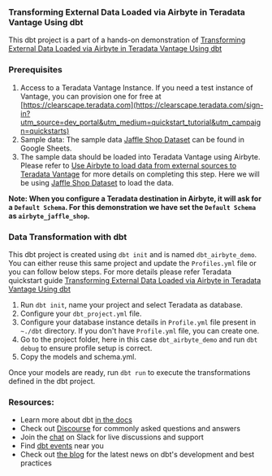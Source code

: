 ### Transforming External Data Loaded via Airbyte in Teradata Vantage Using dbt
This dbt project is a part of a hands-on demonstration of [Transforming External Data Loaded via Airbyte in Teradata Vantage Using dbt](https://quickstarts.teradata.com/elt/transforming-external-data-loaded-via-airbyte-in-teradata-vantage-using-dbt.html#_install_dbt)

### Prerequisites
1. Access to a Teradata Vantage Instance. If you need a test instance of Vantage, you can provision one for free at [https://clearscape.teradata.com](https://clearscape.teradata.com/sign-in?utm_source=dev_portal&utm_medium=quickstart_tutorial&utm_campaign=quickstarts)
2. Sample data: The sample data [Jaffle Shop Dataset](https://docs.google.com/spreadsheets/d/1-R4F3q8J9KDnFRWpiT3Ysp1RlOoUu3PeQR7xDeLxFts/edit#gid=42273685) can be found in Google Sheets.
3. The sample data should be loaded into Teradata Vantage using Airbyte. Please refer to [Use Airbyte to load data from external sources to Teradata Vantage](https://quickstarts.teradata.com/elt/use-airbyte-to-load-data-from-external-sources-to-teradata-vantage.html) for more details on completing this step. Here we will be using [Jaffle Shop Dataset](https://docs.google.com/spreadsheets/d/1-R4F3q8J9KDnFRWpiT3Ysp1RlOoUu3PeQR7xDeLxFts/edit#gid=42273685) to load the data.
   
**Note: When you configure a Teradata destination in Airbyte, it will ask for a `Default Schema`. For this demonstration we have set the `Default Schema` as `airbyte_jaffle_shop`.**

### Data Transformation with dbt
This dbt project is created using `dbt init` and is named `dbt_airbyte_demo`. You can either reuse this same project and update the `Profiles.yml` file or you can follow below steps. For more details please refer Teradata quickstart guide [Transforming External Data Loaded via Airbyte in Teradata Vantage Using dbt](https://quickstarts.teradata.com/elt/transforming-external-data-loaded-via-airbyte-in-teradata-vantage-using-dbt.html#_install_dbt)
1. Run `dbt init`, name your project and select Teradata as database. 
2. Configure your `dbt_project.yml` file.
3. Configure your database instance details in `Profile.yml` file present in `~./dbt` directory. If you don't have `Profile.yml` file, you can create one.
4. Go to the project folder, here in this case `dbt_airbyte_demo` and run `dbt debug` to ensure profile setup is correct.
5. Copy the models and schema.yml.

Once your models are ready, run `dbt run` to execute the transformations defined in the dbt project.

### Resources:
- Learn more about dbt [in the docs](https://docs.getdbt.com/docs/introduction)
- Check out [Discourse](https://discourse.getdbt.com/) for commonly asked questions and answers
- Join the [chat](https://community.getdbt.com/) on Slack for live discussions and support
- Find [dbt events](https://events.getdbt.com) near you
- Check out [the blog](https://blog.getdbt.com/) for the latest news on dbt's development and best practices
